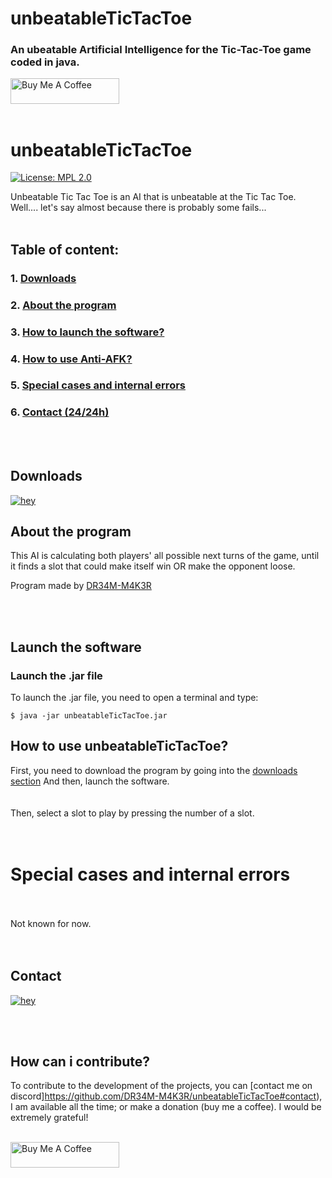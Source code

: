 # unbeatableTicTacToe
### An ubeatable Artificial Intelligence for the Tic-Tac-Toe game coded in java.


<!-- This Source Code Form is subject to the terms of the Mozilla Public
   - License, v. 2.0. If a copy of the MPL was not distributed with this
   - file, You can obtain one at https://mozilla.org/MPL/2.0/. 
   - Creator: DR34M-M4K3R#7751-->




<a href="https://www.buymeacoffee.com/DR34MM4K3R" target="_blank"><img src="https://cdn.buymeacoffee.com/buttons/default-green.png" alt="Buy Me A Coffee" height="41" width="174"></a>
<br/><br/>
# unbeatableTicTacToe
[![License: MPL 2.0](https://img.shields.io/badge/License-MPL%202.0-orange.svg?style=for-the-badge&logo=mozilla)](https://www.mozilla.org/en-US/MPL/)

Unbeatable Tic Tac Toe is an AI that is unbeatable at the Tic Tac Toe.<br/>
Well.... let's say almost because there is probably some fails...
<br/><br/>
## Table of content:<br/>
### 1. [Downloads](https://github.com/DR34M-M4K3R/unbeatableTicTacToe#downloads) <br/>
### 2. [About the program](https://github.com/DR34M-M4K3R/unbeatableTicTacToe#about-the-program) <br/>
### 3. [How to launch the software?](https://github.com/DR34M-M4K3R/unbeatableTicTacToe#launch-the-software)
### 4. [How to use Anti-AFK?](https://github.com/DR34M-M4K3R/unbeatableTicTacToe#how-to-use-unbeatabletictactoe)
### 5. [Special cases and internal errors](https://github.com/DR34M-M4K3R/unbeatableTicTacToe#special-cases-and-internal-errors)
### 6. [Contact (24/24h)](https://github.com/DR34M-M4K3R/unbeatableTicTacToe#contact)

<br/><br/>
## Downloads

[![hey](https://img.shields.io/badge/Download%20.jar-181717?style=for-the-badge&color=red&logo=java)](https://github.com/DR34M-M4K3R/unbeatableTicTacToe/releases/download/1.0/unbeatableTicTacToe.jar)


## About the program
This AI is calculating both players' all possible next turns of the game, until it finds a slot that could make itself win OR make the opponent loose.</p>
Program made by [DR34M-M4K3R](https://github.com/DR34M-M4K3R) </p>
</p>


</p>

<br/><br/>

## Launch the software

### Launch the .jar file
To launch the .jar file, you need to open a terminal and type:
```
$ java -jar unbeatableTicTacToe.jar
```

## How to use unbeatableTicTacToe?
First, you need to download the program by going into the [downloads section](https://github.com/DR34M-M4K3R/unbeatableTicTacToe#downloads) And then, launch the software.
<br/>
<br/>
<br/>
Then, select a slot to play by pressing the number of a slot.
<br/><br/><br/>
# Special cases and internal errors
<br/><br/>
Not known for now.
<br/><br/><br/>


## Contact
[![hey](https://img.shields.io/badge/Contact%20me%20on%20discord-181717?style=for-the-badge&logo=discord)](https://discord.com/users/725672294692945991)

<br/><br/>
## How can i contribute?
To contribute to the development of the projects, you can [contact me on discord]https://github.com/DR34M-M4K3R/unbeatableTicTacToe#contact), I am available all the time; or make a donation (buy me a coffee). I would be extremely grateful!

<br/>
<a href="https://www.buymeacoffee.com/DR34MM4K3R" target="_blank"><img src="https://cdn.buymeacoffee.com/buttons/default-green.png" alt="Buy Me A Coffee" height="41" width="174"></a>
